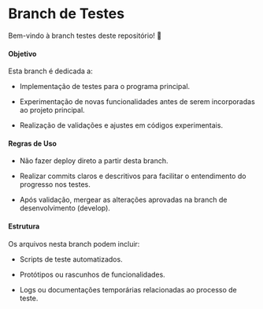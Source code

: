 # Branch de Testes

Bem-vindo à branch testes deste repositório! 🎯

#### Objetivo

Esta branch é dedicada a:

- Implementação de testes para o programa principal.

- Experimentação de novas funcionalidades antes de serem incorporadas ao projeto principal.

- Realização de validações e ajustes em códigos experimentais.

#### Regras de Uso

   - Não fazer deploy direto a partir desta branch.

   - Realizar commits claros e descritivos para facilitar o entendimento do progresso nos testes.

   - Após validação, mergear as alterações aprovadas na branch de desenvolvimento (develop).

#### Estrutura

Os arquivos nesta branch podem incluir:

  -  Scripts de teste automatizados.

  -  Protótipos ou rascunhos de funcionalidades.

  -  Logs ou documentações temporárias relacionadas ao processo de teste.

